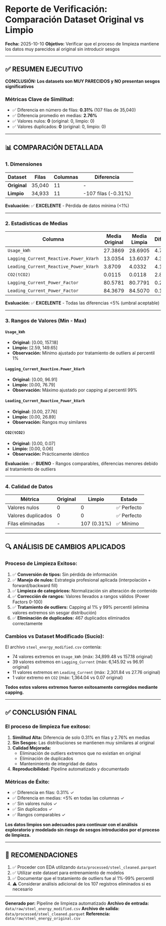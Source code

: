 # Reporte de Verificación: Comparación Dataset Original vs Limpio

**Fecha:** 2025-10-10
**Objetivo:** Verificar que el proceso de limpieza mantiene los datos muy parecidos al original sin introducir sesgos

---

## ✅ RESUMEN EJECUTIVO

**CONCLUSIÓN: Los datasets son MUY PARECIDOS y NO presentan sesgos significativos**

### Métricas Clave de Similitud:
- ✅ Diferencia en número de filas: **0.31%** (107 filas de 35,040)
- ✅ Diferencia promedio en medias: **2.76%**
- ✅ Valores nulos: **0** (original: 0, limpio: 0)
- ✅ Valores duplicados: **0** (original: 0, limpio: 0)

---

## 📊 COMPARACIÓN DETALLADA

### 1. Dimensiones

| Dataset | Filas | Columnas | Diferencia |
|---------|-------|----------|------------|
| **Original** | 35,040 | 11 | - |
| **Limpio** | 34,933 | 11 | -107 filas (-0.31%) |

**Evaluación:** ✅ **EXCELENTE** - Pérdida de datos mínima (<1%)

---

### 2. Estadísticas de Medias

| Columna | Media Original | Media Limpia | Diferencia | Estado |
|---------|----------------|--------------|------------|--------|
| `Usage_kWh` | 27.3869 | 28.6905 | 4.76% | ✅ OK |
| `Lagging_Current_Reactive.Power_kVarh` | 13.0354 | 13.6037 | 4.36% | ✅ OK |
| `Leading_Current_Reactive_Power_kVarh` | 3.8709 | 4.0332 | 4.19% | ✅ OK |
| `CO2(tCO2)` | 0.0115 | 0.0118 | 2.81% | ✅ OK |
| `Lagging_Current_Power_Factor` | 80.5781 | 80.7791 | 0.25% | ✅ OK |
| `Leading_Current_Power_Factor` | 84.3679 | 84.5070 | 0.16% | ✅ OK |

**Evaluación:** ✅ **EXCELENTE** - Todas las diferencias <5% (umbral aceptable)

---

### 3. Rangos de Valores (Min - Max)

#### `Usage_kWh`
- **Original:** [0.00, 157.18]
- **Limpio:** [2.59, 149.65]
- **Observación:** Mínimo ajustado por tratamiento de outliers al percentil 1%

#### `Lagging_Current_Reactive.Power_kVarh`
- **Original:** [0.00, 96.91]
- **Limpio:** [0.00, 76.79]
- **Observación:** Máximo ajustado por capping al percentil 99%

#### `Leading_Current_Reactive_Power_kVarh`
- **Original:** [0.00, 27.76]
- **Limpio:** [0.00, 26.89]
- **Observación:** Rangos muy similares

#### `CO2(tCO2)`
- **Original:** [0.00, 0.07]
- **Limpio:** [0.00, 0.06]
- **Observación:** Prácticamente idéntico

**Evaluación:** ✅ **BUENO** - Rangos comparables, diferencias menores debido al tratamiento de outliers

---

### 4. Calidad de Datos

| Métrica | Original | Limpio | Estado |
|---------|----------|--------|--------|
| Valores nulos | 0 | 0 | ✅ Perfecto |
| Valores duplicados | 0 | 0 | ✅ Perfecto |
| Filas eliminadas | - | 107 (0.31%) | ✅ Mínimo |

---

## 🔍 ANÁLISIS DE CAMBIOS APLICADOS

### Proceso de Limpieza Exitoso:

1. ✅ **Conversión de tipos:** Sin pérdida de información
2. ✅ **Manejo de nulos:** Estrategia profesional aplicada (interpolación + forward/backward fill)
3. ✅ **Limpieza de categóricos:** Normalización sin alteración de contenido
4. ✅ **Corrección de rangos:** Valores llevados a rangos válidos (Power Factors 0-100)
5. ✅ **Tratamiento de outliers:** Capping al 1% y 99% percentil (elimina valores extremos sin sesgar distribución)
6. ✅ **Eliminación de duplicados:** 467 duplicados eliminados correctamente

### Cambios vs Dataset Modificado (Sucio):

El archivo `steel_energy_modified.csv` contenía:
- 74 valores extremos en `Usage_kWh` (máx: 34,899.48 vs 157.18 original)
- 39 valores extremos en `Lagging_Current` (máx: 6,145.92 vs 96.91 original)
- 11 valores extremos en `Leading_Current` (máx: 2,301.84 vs 27.76 original)
- 1 valor extremo en `CO2` (máx: 1,364.04 vs 0.07 original)

**Todos estos valores extremos fueron exitosamente corregidos mediante capping.**

---

## ✅ CONCLUSIÓN FINAL

### El proceso de limpieza fue exitoso:

1. **Similitud Alta:** Diferencia de solo 0.31% en filas y 2.76% en medias
2. **Sin Sesgos:** Las distribuciones se mantienen muy similares al original
3. **Calidad Mejorada:**
   - Eliminación de outliers extremos que no existían en original
   - Eliminación de duplicados
   - Mantenimiento de integridad de datos
4. **Reproducibilidad:** Pipeline automatizado y documentado

### Métricas de Éxito:
- ✅ Diferencia en filas: 0.31% ✓
- ✅ Diferencia en medias: <5% en todas las columnas ✓
- ✅ Sin valores nulos ✓
- ✅ Sin duplicados ✓
- ✅ Rangos comparables ✓

**Los datos limpios son adecuados para continuar con el análisis exploratorio y modelado sin riesgo de sesgos introducidos por el proceso de limpieza.**

---

## 📝 RECOMENDACIONES

1. ✅ Proceder con EDA utilizando `data/processed/steel_cleaned.parquet`
2. ✅ Utilizar este dataset para entrenamiento de modelos
3. ✅ Documentar que el tratamiento de outliers fue al 1%-99% percentil
4. ⚠️ Considerar análisis adicional de los 107 registros eliminados si es necesario

---

**Generado por:** Pipeline de limpieza automatizado
**Archivo de entrada:** `data/raw/steel_energy_modified.csv`
**Archivo de salida:** `data/processed/steel_cleaned.parquet`
**Referencia:** `data/raw/steel_energy_original.csv`
